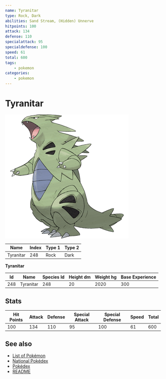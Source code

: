 ```yaml
---
name: Tyranitar
type: Rock, Dark
abilities: Sand Stream, (Hidden) Unnerve
hitpoints: 100
attack: 134
defense: 110
specialattack: 95
specialdefense: 100
speed: 61
total: 600
tags:
    - pokemon
categories:
    - pokemon
---
```


# Tyranitar


![Tyranitar](images/248.png)

| **Name** | **Index** | **Type 1** | **Type 2** |
|----|----|----|----|
| Tyranitar | 248 | Rock | Dark  |

**Tyranitar** 




| **Id** | **Name** | **Species Id** | **Height dm** | **Weight hg** | **Base Experience** |
|--------|----------|----------------|------------|------------|---------------------|
| 248 | Tyranitar | 248 | 20 | 2020 | 300 |



## Stats

| **Hit Points** | **Attack** | **Defense** | **Special Attack** | **Special Defense** | **Speed** | **Total** |
|----------------|------------|-------------|--------------------|---------------------|-----------|-----------|
| 100 | 134 | 110 | 95 | 100 | 61 | 600 |

## See also

- [List of Pokémon](../pokemon.md)
- [National Pokédex](../national_pokedex.md)
- [Pokédex](../pokedex.md)
- [README](../README.md)
